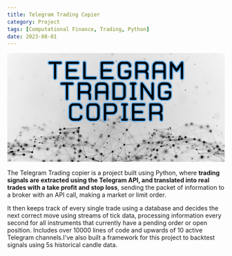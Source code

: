 ```yaml
---
title: Telegram Trading Copier
category: Project
tags: [Computational Finance, Trading, Python]
date: 2023-08-01
---
```


![Telegram Trading Copier Thumbnail](../images/post-images/telegram-trading-copier-thumbnail.png)

The Telegram Trading copier is a project built using Python, where **trading signals are extracted using the Telegram API, and translated into real trades with a take profit and stop loss**, sending the packet of information to a broker with an API call, making a market or limit order. 

It then keeps track of every single trade using a database and decides the next correct move using streams of tick data, processing information every second for all instruments that currently have a pending order or open position. Includes over 10000 lines of code and upwards of 10 active Telegram channels.I've also built a framework for this project to backtest signals using 5s historical candle data.